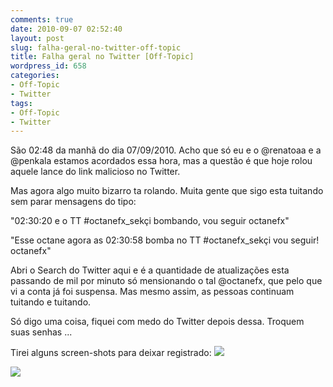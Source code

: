 ```yaml
---
comments: true
date: 2010-09-07 02:52:40
layout: post
slug: falha-geral-no-twitter-off-topic
title: Falha geral no Twitter [Off-Topic]
wordpress_id: 658
categories:
- Off-Topic
- Twitter
tags:
- Off-Topic
- Twitter
---
```


São 02:48 da manhã do dia 07/09/2010.
Acho que só eu e o @renatoaa e a @penkala estamos acordados essa hora, mas a questão é que hoje rolou aquele lance do link malicioso no Twitter.

Mas agora algo muito bizarro ta rolando.
Muita gente que sigo esta tuitando sem parar mensagens do tipo:

"02:30:20 e o TT #octanefx_sekçi bombando, vou seguir octanefx"

"Esse octane agora as 02:30:58 bomba no TT #octanefx_sekçi vou seguir! octanefx"<!-- more -->

Abri o Search do Twitter aqui e é a quantidade de atualizações esta passando de mil por minuto só mensionando o tal @octanefx, que pelo que vi a conta já foi suspensa.
Mas mesmo assim, as pessoas continuam tuitando e tuitando.

Só digo uma coisa, fiquei com medo do Twitter depois dessa.
Troquem suas senhas ...

Tirei alguns screen-shots para deixar registrado:
[![](http://jaydson.org/wp-content/uploads/2010/09/Screenshot-1-300x175.png)](http://jaydson-org.web102.redehost.com.br/assets/Screenshot-11.png)

[![](http://jaydson.org/wp-content/uploads/2010/09/Screenshot-2-300x166.png)](http://jaydson-org.web102.redehost.com.br/assets/Screenshot-21.png)
